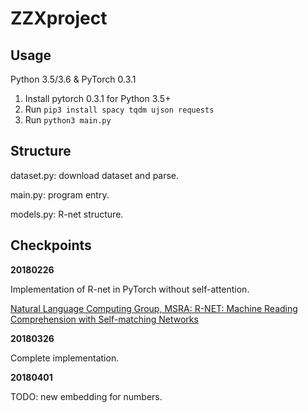 # ZZXproject

## Usage

Python 3.5/3.6 & PyTorch 0.3.1

1. Install pytorch 0.3.1 for Python 3.5+
2. Run `pip3 install spacy tqdm ujson requests`
3. Run `python3 main.py`

## Structure
dataset.py: download dataset and parse.

main.py: program entry.

models.py: R-net structure.

## Checkpoints
**20180226**

Implementation of R-net in PyTorch without self-attention.

[Natural Language Computing Group, MSRA: R-NET: Machine Reading Comprehension with Self-matching Networks](https://www.microsoft.com/en-us/research/publication/mrc/)


**20180326**

Complete implementation.

**20180401**

TODO: new embedding for numbers.